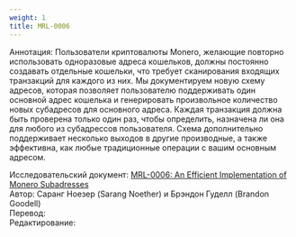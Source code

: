```yaml
---
weight: 1
title: MRL-0006
---
```


Аннотация: Пользователи криптовалюты Monero, желающие повторно использовать одноразовые адреса кошельков, должны постоянно создавать отдельные кошельки, что требует сканирования входящих транзакций для каждого из них. Мы документируем новую схему адресов, которая позволяет пользователю поддерживать один основной адрес кошелька и генерировать произвольное количество новых субадресов для основного адреса. Каждая транзакция должна быть проверена только один раз, чтобы определить, назначена ли она для любого из субадрессов пользователя. Схема дополнительно поддерживает несколько выходов в другие производные, а также эффективна, как любые традиционные операции с вашим основным адресом.

Исследовательский документ: [MRL-0006: An Efficient Implementation of Monero Subadresses](https://web.getmonero.org/ru/resources/research-lab/pubs/MRL-0006.pdf)  
Автор: Саранг Ноезер (Sarang Noether) и Брэндон Гуделл (Brandon Goodell)  
Перевод:  
Редактирование:  
